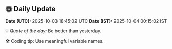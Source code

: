 ## 🌞 Daily Update

**Date (UTC):** 2025-10-03 18:45:02 UTC
**Date (IST):** 2025-10-04 00:15:02 IST

💡 *Quote of the day:* Be better than yesterday.

🛠️ Coding tip: Use meaningful variable names.
